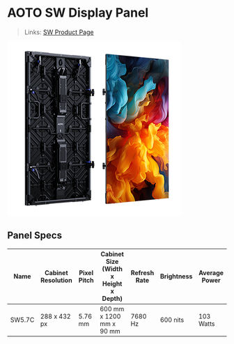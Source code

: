 # AOTO SW Display Panel

> Links: [SW Product Page](https://en.aoto.com/products/swrgbw.html)

![SW Photo](AOTO-SW.png)

## Panel Specs

| Name    | Cabinet Resolution | Pixel Pitch | Cabinet Size (Width x Height x Depth) | Refresh Rate | Brightness | Average Power |
|---------|--------------------|-------------|---------------------------------------|--------------|------------|---------------|
| SW5.7C  | 288 x 432 px       | 5.76 mm     | 600 mm x 1200 mm x 90 mm              | 7680 Hz      | 600 nits   | 103 Watts     |

